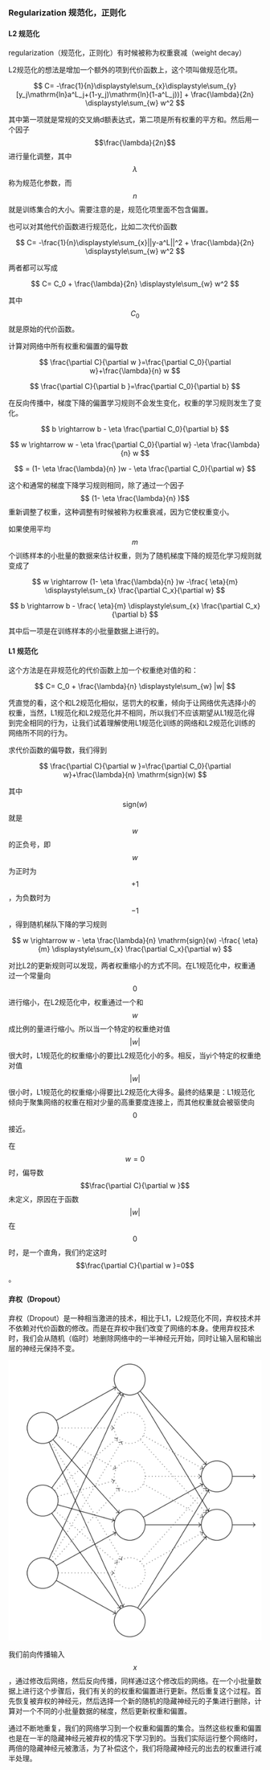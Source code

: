 ### Regularization 规范化，正则化

#### L2 规范化

regularization（规范化，正则化）有时候被称为权重衰减（weight decay）

L2规范化的想法是增加一个额外的项到代价函数上，这个项叫做规范化项。


$$
C= -\frac{1}{n}\displaystyle\sum_{x}\displaystyle\sum_{y}[y_j\mathrm{ln}a^L_j+(1-y_j)\mathrm{ln}(1-a^L_j))] + \frac{\lambda}{2n} \displaystyle\sum_{w} w^2
$$


其中第一项就是常规的交叉熵d额表达式，第二项是所有权重的平方和。然后用一个因子$$\frac{\lambda}{2n}$$进行量化调整，其中$$\lambda$$称为规范化参数，而$$n$$就是训练集合的大小。需要注意的是，规范化项里面不包含偏置。

也可以对其他代价函数进行规范化，比如二次代价函数


$$
C= -\frac{1}{n}\displaystyle\sum_{x}||y-a^L||^2 + \frac{\lambda}{2n} \displaystyle\sum_{w} w^2
$$


两者都可以写成


$$
C= C_0 + \frac{\lambda}{2n} \displaystyle\sum_{w} w^2
$$


其中$$C_0$$就是原始的代价函数。

计算对网络中所有权重和偏置的偏导数


$$
\frac{\partial C}{\partial w }=\frac{\partial C_0}{\partial w}+\frac{\lambda}{n} w
$$



$$
\frac{\partial C}{\partial b }=\frac{\partial C_0}{\partial b}
$$


在反向传播中，梯度下降的偏置学习规则不会发生变化，权重的学习规则发生了变化。


$$
b \rightarrow b - \eta \frac{\partial C_0}{\partial b}
$$



$$
w \rightarrow w - \eta \frac{\partial C_0}{\partial w} -\eta \frac{\lambda}{n} w
$$



$$
= (1- \eta \frac{\lambda}{n} )w - \eta \frac{\partial C_0}{\partial w}
$$


这个和通常的梯度下降学习规则相同，除了通过一个因子$$ (1- \eta \frac{\lambda}{n} )$$重新调整了权重，这种调整有时候被称为权重衰减，因为它使权重变小。

如果使用平均$$m$$个训练样本的小批量的数据来估计权重，则为了随机梯度下降的规范化学习规则就变成了


$$
w \rightarrow (1- \eta \frac{\lambda}{n} )w -\frac{ \eta}{m} \displaystyle\sum_{x} \frac{\partial C_x}{\partial w}
$$



$$
b \rightarrow b - \frac{ \eta}{m} \displaystyle\sum_{x} \frac{\partial C_x}{\partial b}
$$


其中后一项是在训练样本的小批量数据上进行的。

#### L1 规范化

这个方法是在非规范化的代价函数上加一个权重绝对值的和：


$$
C= C_0 + \frac{\lambda}{n} \displaystyle\sum_{w} |w|
$$


凭直觉的看，这个和L2规范化相似，惩罚大的权重，倾向于让网络优先选择小的权重，当然，L1规范化和L2规范化并不相同，所以我们不应该期望从L1规范化得到完全相同的行为，让我们试着理解使用L1规范化训练的网络和L2规范化训练的网络所不同的行为。

求代价函数的偏导数，我们得到


$$
\frac{\partial C}{\partial w }=\frac{\partial C_0}{\partial w}+\frac{\lambda}{n} \mathrm{sign}(w)
$$


其中$$\mathrm{sign}(w)$$就是$$w$$的正负号，即$$w$$为正时为$$+1$$，为负数时为$$-1$$，得到随机梯队下降的学习规则


$$
w \rightarrow  w - \eta \frac{\lambda}{n} \mathrm{sign}(w)  -\frac{ \eta}{m} \displaystyle\sum_{x} \frac{\partial C_x}{\partial w}
$$


对比L2的更新规则可以发现，两者权重缩小的方式不同。在L1规范化中，权重通过一个常量向$$0$$进行缩小，在L2规范化中，权重通过一个和$$w$$成比例的量进行缩小。所以当一个特定的权重绝对值$$|w|$$很大时，L1规范化的权重缩小的要比L2规范化小的多。相反，当yi个特定的权重绝对值$$|w|$$很小时，L1规范化的权重缩小得要比L2规范化大得多。最终的结果是：L1规范化倾向于聚集网络的权重在相对少量的高重要度连接上，而其他权重就会被驱使向$$0$$接近。

在$$w=0$$时，偏导数$$\frac{\partial C}{\partial w }$$未定义，原因在于函数$$|w|$$在$$0$$时，是一个直角，我们约定这时$$\frac{\partial C}{\partial w }=0$$。

#### 弃权（Dropout）

弃权（Dropout）是一种相当激进的技术，相比于L1，L2规范化不同，弃权技术并不依赖对代价函数的修改。而是在弃权中我们改变了网络的本身。使用弃权技术时，我们会从随机（临时）地删除网络中的一半神经元开始，同时让输入层和输出层的神经元保持不变。

![](/assets/nn-dropout.png)

我们前向传播输入$$x$$，通过修改后网络，然后反向传播，同样通过这个修改后的网络。在一个小批量数据上进行这个步骤后，我们有关的的权重和偏置进行更新。然后重复这个过程。首先恢复被弃权的神经元，然后选择一个新的随机的隐藏神经元的子集进行删除，计算对一个不同的小批量数据的梯度，然后更新权重和偏置。

通过不断地重复，我们的网络学习到一个权重和偏置的集合。当然这些权重和偏置也是在一半的隐藏神经元被弃权的情况下学习到的。当我们实际运行整个网络时，两倍的隐藏神经元被激活，为了补偿这个，我们将隐藏神经元的出去的权重进行减半处理。

